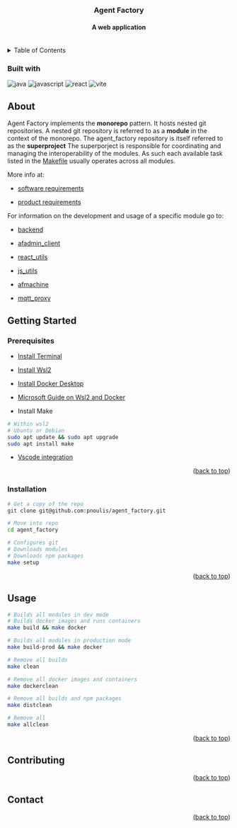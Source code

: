 <a name='readme-top'></a>

<br />
<div align="center">
<h3 align="center">Agent Factory</h3>
<h4 align="center">A web application</h4>
</div>
<br/>

<details>
 <summary>Table of Contents</summary>
 <ol>
 <li><a href="#built-with">Built with</a></li>
   <li><a href="#about-the-project">About The Project</a></li>
    <li>
      <a href="#getting-started">Getting Started</a>
      <ul>
        <li><a href="#prerequisites">Prerequisites</a></li>
        <li><a href="#installation">Installation</a></li>
      </ul>
    </li>
    <li><a href="#usage">Usage</a></li>
    <li><a href="#contributing">Contributing</a></li>
    <li><a href="#contact">Contact</a></li>
</ol>
</details>


### Built with

![java](https://img.shields.io/badge/Java-ED8B00?style=for-the-badge&logo=openjdk&logoColor=white)
 ![javascript](https://img.shields.io/badge/JavaScript-323330?style=for-the-badge&logo=javascript&logoColor=F7DF1E)
 ![react](https://img.shields.io/badge/React-20232A?style=for-the-badge&logo=react&logoColor=61DAFB)
 ![vite](https://img.shields.io/badge/Vite-B73BFE?style=for-the-badge&logo=vite&logoColor=FFD62E)


## About

Agent Factory implements the **monorepo** pattern. It hosts nested git
repositories. A nested git repository is referred to as a **module** in the
context of the monorepo. The agent_factory repository is itself referred to as
the **superproject** The superporject is responsible for coordinating and
managing the interoperability of the modules. As such each available task listed
in the [Makefile](./Makefile) usually operates across all modules.


More info at:

- [software requirements](/docs/software_requirements.org)

- [product requirements](/docs/product_requirements.org)


For information on the development and usage of a specific module go to:

- [backend](https://github.com/IsThisRealLife/agent_factory_services#readme)

- [afadmin_client](https://github.com/pnoulis/afadmin_client#readme)

- [react_utils](https://github.com/pnoulis/react_utils#readme)

- [js_utils](https://github.com/pnoulis/js_utils#readme)

- [afmachine](https://github.com/pnoulis/afmachine#readme)

- [mqtt_proxy](https://github.com/pnoulis/mqtt_proxy#readme)


## Getting Started

### Prerequisites

- [Install Terminal](https://learn.microsoft.com/en-us/windows/terminal/install)

- [Install Wsl2](https://learn.microsoft.com/en-us/windows/wsl/install)

- [Install Docker Desktop](https://docs.docker.com/desktop/)

- [Microsoft Guide on Wsl2 and Docker](https://learn.microsoft.com/en-us/windows/wsl/tutorials/wsl-containers)

- Install Make
```sh
# Within wsl2
# Ubuntu or Debian
sudo apt update && sudo apt upgrade
sudo apt install make
```

- [Vscode integration](https://learn.microsoft.com/en-us/windows/wsl/tutorials/wsl-containers#develop-in-remote-containers-using-vs-code)


<p align='right'>(<a href="#readme-top">back to top</a>)</p>

### Installation

```sh
# Get a copy of the repo
git clone git@github.com:pnoulis/agent_factory.git

# Move into repo
cd agent_factory

# Configures git
# Downloads modules
# Downloads npm packages
make setup
```

<p align='right'>(<a href="#readme-top">back to top</a>)</p>

## Usage

``` sh
# Builds all modules in dev mode
# Builds docker images and runs containers
make build && make docker

# Builds all modules in production mode
make build-prod && make docker

# Remove all builds
make clean

# Remove all docker images and containers
make dockerclean

# Remove all builds and npm packages
make distclean

# Remove all
make allclean
```

<p align='right'>(<a href="#readme-top">back to top</a>)</p>

## Contributing

<p align='right'>(<a href="#readme-top">back to top</a>)</p>

## Contact

<p align='right'>(<a href="#readme-top">back to top</a>)</p>

